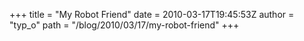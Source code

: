 +++
title = "My Robot Friend"
date = 2010-03-17T19:45:53Z
author = "typ_o"
path = "/blog/2010/03/17/my-robot-friend"
+++

